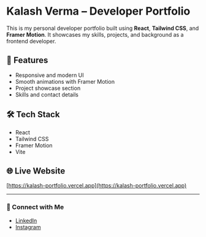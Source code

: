 # Kalash Verma – Developer Portfolio

This is my personal developer portfolio built using **React**, **Tailwind CSS**, and **Framer Motion**. It showcases my skills, projects, and background as a frontend developer.

## 🚀 Features
- Responsive and modern UI
- Smooth animations with Framer Motion
- Project showcase section
- Skills and contact details

## 🛠️ Tech Stack
- React
- Tailwind CSS
- Framer Motion
- Vite

## 🌐 Live Website
[https://kalash-portfolio.vercel.app](https://kalash-portfolio.vercel.app)

---

### 🤝 Connect with Me
- [LinkedIn](https://www.linkedin.com/in/kãlãsh-vêrmã-487266255/)
- [Instagram](https://www.instagram.com/_mr__perfect___kv/)
